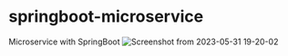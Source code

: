 # springboot-microservice
Microservice with SpringBoot
![Screenshot from 2023-05-31 19-20-02](https://github.com/dustinddoan/springboot-microservice/assets/20649675/e9470f43-94cf-47a2-99f6-6d9f0a635327)
